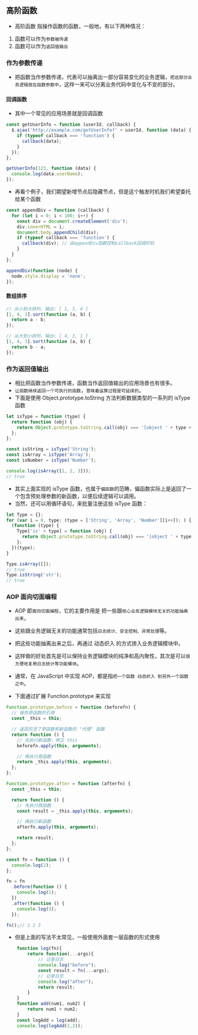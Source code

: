 ## 高阶函数
* 高阶函数 指操作函数的函数，一般地，有以下两种情况：
1. 函数可以作为`参数被传递`
2. 函数可以作为`返回值输出`

### 作为参数传递
* 把函数当作参数传递，代表可以抽离出一部分容易变化的业务逻辑，`把这部分业务逻辑放在函数参数中`，这样一来可以分离业务代码中变化与不变的部分。

#### 回调函数
* 其中一个常见的应用场景就是回调函数
```javascript
const getUserInfo = function (userId, callback) {
  $.ajax('http://example.com/getUserInfo?' + userId, function (data) {
    if (typeof callback === 'function') {
      callback(data);
    }
  });
};

getUserInfo(123, function (data) {
  console.log(data.userName);
});
```
* 再看个例子，我们期望新增节点后隐藏节点，但是这个触发时机我们希望委托给某个函数
```javascript
const appendDiv = function (callback) {
  for (let i = 0; i < 100; i++) {
    const div = document.createElement('div');
    div.innerHTML = i;
    document.body.appendChild(div);
    if (typeof callback === 'function') {
      callback(div); // 由appendDiv函数控制callback回调时机
    }
  }
};

appendDiv(function (node) {
  node.style.display = 'none';
});
```

#### 数组排序
```javascript
// 从小到大排列，输出: [ 1, 3, 4 ]
[1, 4, 3].sort(function (a, b) {
  return a - b;
});

// 从大到小排列，输出: [ 4, 3, 1 ]
[1, 4, 3].sort(function (a, b) {
  return b - a;
});
```
















### 作为返回值输出
* 相比把函数当作参数传递，函数当作返回值输出的应用场景也有很多。
* `让函数继续返回一个可执行的函数`，`意味着运算过程是可延续的`。
* 下面是使用 Object.prototype.toString 方法判断数据类型的一系列的 isType 函数
```javascript
let isType = function (type) {
  return function (obj) {
    return Object.prototype.toString.call(obj) === '[object ' + type + ']';
  };
};

const isString = isType('String');
const isArray = isType('Array');
const isNumber = isType('Number');

console.log(isArray([1, 2, 3]));
// true
```
* 其实上面实现的 isType 函数，也属于`偏函数`的范畴，偏函数实际上是返回了一个包含预处理参数的新函数，以便后续逻辑可以调用。
* 当然，还可以用循环语句，来批量注册这些 isType 函数：
```javascript
let Type = {};
for (var i = 0, type; (type = ['String', 'Array', 'Number'][i++]); ) {
  (function (type) {
    Type['is' + type] = function (obj) {
      return Object.prototype.toString.call(obj) === '[object ' + type + ']';
    };
  })(type);
}

Type.isArray([]);
// true
Type.isString('str');
// true
```

### AOP 面向切面编程
* AOP 即`面向切面编程`，它的主要作用是 把一些跟`核心业务逻辑模块无关的功能抽离出来`，
* 这些跟业务逻辑无关的功能通常包括`日志统计、安全控制、异常处理`等。
* 把这些功能抽离出来之后，再通过 动态织入 的方式掺入业务逻辑模块中。
* 这样做的好处首先是可以保持业务逻辑模块的纯净和高内聚性，其次是可以`很方便地复用日志统计等功能模块`。

* 通常，在 JavaScript 中实现 AOP，都是指`把一个函数 动态织入 到另外一个函数之中`。
* 下面通过扩展 Function.prototype 来实现
```javascript
Function.prototype.before = function (beforefn) {
  // 保存原函数的引用
  const _this = this;

  // 返回包含了原函数和新函数的 "代理" 函数
  return function () {
    // 先执行新函数，修正 this
    beforefn.apply(this, arguments);

    // 再执行原函数
    return _this.apply(this, arguments);
  };
};

Function.prototype.after = function (afterfn) {
  const _this = this;

  return function () {
    // 先执行原函数
    const result = _this.apply(this, arguments);

    // 再执行新函数
    afterfn.apply(this, arguments);

    return result;
  };
};

const fn = function () {
  console.log(2);
};

fn = fn
  .before(function () {
    console.log(1);
  })
  .after(function () {
    console.log(3);
  });

fn();// 1 2 3
```
* 但是上面的写法不太常见，一般使用外面套一层函数的形式使用
```javascript
    function log(fn){
        return function(...args){
            // 记录日志
            console.log("before");
            const result = fn(...args);
            // 记录日志
            console.log("after");
            return result;
        }
    }
    function add(num1, num2) {
        return num1 + num2;
    }
    const logAdd = log(add);
    console.log(logAdd(1,2));
```










